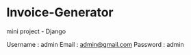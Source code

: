 # Invoice-Generator

mini project - Django

Username : admin
Email : admin@gmail.com
Password : admin
